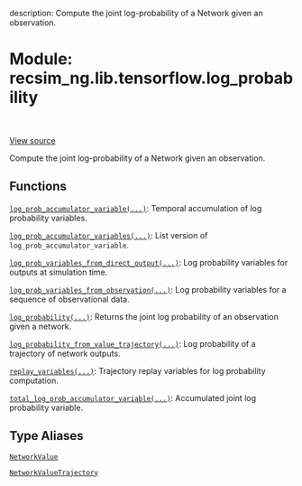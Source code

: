 description: Compute the joint log-probability of a Network given an
observation.

<div itemscope itemtype="http://developers.google.com/ReferenceObject">
<meta itemprop="name" content="recsim_ng.lib.tensorflow.log_probability" />
<meta itemprop="path" content="Stable" />
</div>

# Module: recsim_ng.lib.tensorflow.log_probability

<!-- Insert buttons and diff -->

<table class="tfo-notebook-buttons tfo-api nocontent" align="left">

</table>

<a target="_blank" href="https://github.com/google-research/recsim_ng/tree/master/recsim_ng/lib/tensorflow/log_probability.py">View
source</a>

Compute the joint log-probability of a Network given an observation.

## Functions

[`log_prob_accumulator_variable(...)`](../../../recsim_ng/lib/tensorflow/log_probability/log_prob_accumulator_variable.md):
Temporal accumulation of log probability variables.

[`log_prob_accumulator_variables(...)`](../../../recsim_ng/lib/tensorflow/log_probability/log_prob_accumulator_variables.md):
List version of `log_prob_accumulator_variable`.

[`log_prob_variables_from_direct_output(...)`](../../../recsim_ng/lib/tensorflow/log_probability/log_prob_variables_from_direct_output.md):
Log probability variables for outputs at simulation time.

[`log_prob_variables_from_observation(...)`](../../../recsim_ng/lib/tensorflow/log_probability/log_prob_variables_from_observation.md):
Log probability variables for a sequence of observational data.

[`log_probability(...)`](../../../recsim_ng/lib/tensorflow/log_probability/log_probability.md):
Returns the joint log probability of an observation given a network.

[`log_probability_from_value_trajectory(...)`](../../../recsim_ng/lib/tensorflow/log_probability/log_probability_from_value_trajectory.md):
Log probability of a trajectory of network outputs.

[`replay_variables(...)`](../../../recsim_ng/lib/tensorflow/log_probability/replay_variables.md):
Trajectory replay variables for log probability computation.

[`total_log_prob_accumulator_variable(...)`](../../../recsim_ng/lib/tensorflow/log_probability/total_log_prob_accumulator_variable.md):
Accumulated joint log probability variable.

## Type Aliases

[`NetworkValue`](../../../recsim_ng/core/network/NetworkValue.md)

[`NetworkValueTrajectory`](../../../recsim_ng/core/network/NetworkValue.md)

